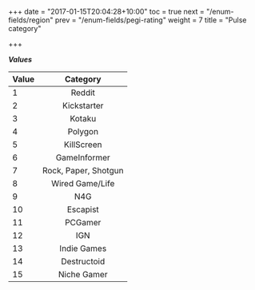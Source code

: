 +++
date = "2017-01-15T20:04:28+10:00"
toc = true
next = "/enum-fields/region"
prev = "/enum-fields/pegi-rating"
weight = 7
title = "Pulse category"

+++

***Values***

| Value | Category |
| ----- |:----:|
| 1     | Reddit |
| 2     | Kickstarter |
| 3     | Kotaku |
| 4     | Polygon |
| 5     | KillScreen |
| 6     | GameInformer |
| 7     | Rock, Paper, Shotgun |
| 8     | Wired Game/Life |
| 9     | N4G |
| 10    | Escapist |
| 11    | PCGamer |
| 12    | IGN |
| 13    | Indie Games |
| 14    | Destructoid |
| 15    | Niche Gamer |

